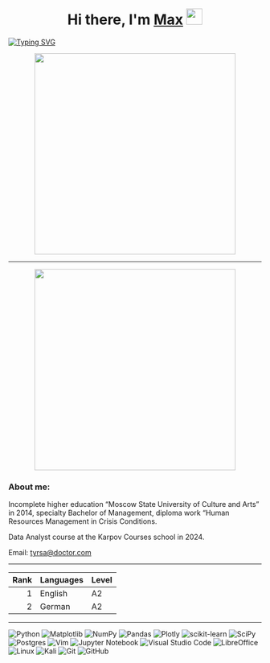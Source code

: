 <h1 align="center">Hi there, I'm <a href="https://daniilshat.ru/" target="_blank">Max</a> 
<img src="https://github.com/blackcater/blackcater/raw/main/images/Hi.gif" height="32"/></h1>

[![Typing SVG](https://readme-typing-svg.herokuapp.com?color=%2336BCF7&lines=i+am+a+Data+Analyst)](https://git.io/typing-svg)

<div id="header" align="center">
  <img src="https://s10.gifyu.com/images/SYZY2.gif" width="400"/>
</div>

<hr width="100%" color="green" />

<div id="header" align="center">
  <img src="https://gifyu.com/image/SYod7.gif" width="400"/>
</div>

<h3>About me:</h3>

Incomplete higher education “Moscow State University of Culture and Arts” in 2014, specialty Bachelor of Management, diploma work “Human Resources Management in Crisis Conditions.  

Data Analyst course at the Karpov Courses school in 2024.

Email: tyrsa@doctor.com

<hr width="100%" color="green" />


| Rank | Languages     | Level
|-----:|---------------|-------|
|     1| English       | A2    |
|     2| German        | A2    |

<hr width="100%" color="green" />

![Python](https://img.shields.io/badge/python-3670A0?style=for-the-badge&logo=python&logoColor=ffdd54)
![Matplotlib](https://img.shields.io/badge/Matplotlib-%23ffffff.svg?style=for-the-badge&logo=Matplotlib&logoColor=black)
![NumPy](https://img.shields.io/badge/numpy-%23013243.svg?style=for-the-badge&logo=numpy&logoColor=white)
![Pandas](https://img.shields.io/badge/pandas-%23150458.svg?style=for-the-badge&logo=pandas&logoColor=white)
![Plotly](https://img.shields.io/badge/Plotly-%233F4F75.svg?style=for-the-badge&logo=plotly&logoColor=white)
![scikit-learn](https://img.shields.io/badge/scikit--learn-%23F7931E.svg?style=for-the-badge&logo=scikit-learn&logoColor=white)
![SciPy](https://img.shields.io/badge/SciPy-%230C55A5.svg?style=for-the-badge&logo=scipy&logoColor=%white)
![Postgres](https://img.shields.io/badge/postgres-%23316192.svg?style=for-the-badge&logo=postgresql&logoColor=white)
![Vim](https://img.shields.io/badge/VIM-%2311AB00.svg?style=for-the-badge&logo=vim&logoColor=white)
![Jupyter Notebook](https://img.shields.io/badge/jupyter-%23FA0F00.svg?style=for-the-badge&logo=jupyter&logoColor=white)
![Visual Studio Code](https://img.shields.io/badge/Visual%20Studio%20Code-0078d7.svg?style=for-the-badge&logo=visual-studio-code&logoColor=white)
![LibreOffice](https://img.shields.io/badge/LibreOffice-%2318A303?style=for-the-badge&logo=LibreOffice&logoColor=white)
![Linux](https://img.shields.io/badge/Linux-FCC624?style=for-the-badge&logo=linux&logoColor=black)
![Kali](https://img.shields.io/badge/Kali-268BEE?style=for-the-badge&logo=kalilinux&logoColor=white)
![Git](https://img.shields.io/badge/git-%23F05033.svg?style=for-the-badge&logo=git&logoColor=white)
![GitHub](https://img.shields.io/badge/github-%23121011.svg?style=for-the-badge&logo=github&logoColor=white)

<!--
**maxtyrsa/maxtyrsa** is a ✨ _special_ ✨ repository because its `README.md` (this file) appears on your GitHub profile.

Here are some ideas to get you started:

- 🔭 I’m currently working on ...
- 🌱 I’m currently learning ...
- 👯 I’m looking to collaborate on ...
- 🤔 I’m looking for help with ...
- 💬 Ask me about ...
- 📫 How to reach me: ...
- 😄 Pronouns: ...
- ⚡ Fun fact: ...
<div align="center" style="margin: 40px 0">
   <a href="https://github.com/maxtyrsa/github-profile-views-counter">
       <img width="175px" src="https://komarev.com/ghpvc/?username=maxtyrsa&color=green">
   </a>
</div>

